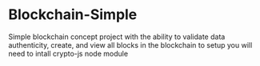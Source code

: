 # Blockchain-Simple
Simple blockchain concept project with the ability to validate data authenticity, create, and view all blocks in the blockchain
to setup you will need to intall crypto-js node module
